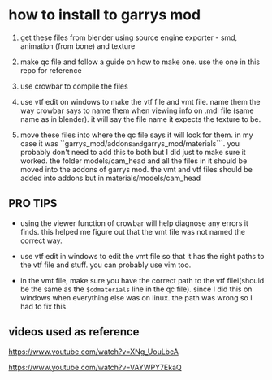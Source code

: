 # how to install to garrys mod

1. get these files from blender using source engine exporter -  smd, animation (from bone) and texture 

2. make qc file and follow a guide on how to make one. use the one in this repo for reference 

3. use crowbar to compile the files

4. use vtf edit on windows to make the vtf file and vmt file. name them the way crowbar says to name them when viewing info on .mdl file (same name as in blender). it will say the file name it expects the texture to be.

5. move these files into where the qc file says it will look for them. in my case it was ``garrys_mod/addons``` and ```garrys_mod/materials```. you probably don't need to add this to both but I did just to make sure it worked. the folder models/cam_head and all the files in it should be moved into the addons of garrys mod. the vmt and vtf files should be added into addons but in materials/models/cam_head

## PRO TIPS 

- using the viewer function of crowbar will help diagnose any errors it finds. this helped me figure out that the vmt file was not named the correct way.

- use vtf edit in windows to edit the vmt file so that it has the right paths to the vtf file and stuff. you can probably use vim too.

- in the vmt file, make sure you have the correct path to the vtf filei(should be the same as the ```$cdmaterials``` line in the qc file). since I did this on windows when everything else was on linux. the path was wrong so I had to fix this.


## videos used as reference

https://www.youtube.com/watch?v=XNg_UouLbcA

https://www.youtube.com/watch?v=VAYWPY7EkaQ
